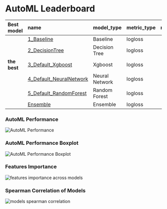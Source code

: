 # AutoML Leaderboard

| Best model   | name                                                         | model_type     | metric_type   |   metric_value |   train_time |
|:-------------|:-------------------------------------------------------------|:---------------|:--------------|---------------:|-------------:|
|              | [1_Baseline](1_Baseline/README.md)                           | Baseline       | logloss       |      0.106696  |        20.43 |
|              | [2_DecisionTree](2_DecisionTree/README.md)                   | Decision Tree  | logloss       |      0.0978405 |       421.88 |
| **the best** | [3_Default_Xgboost](3_Default_Xgboost/README.md)             | Xgboost        | logloss       |      0.0899583 |       379.94 |
|              | [4_Default_NeuralNetwork](4_Default_NeuralNetwork/README.md) | Neural Network | logloss       |      0.0961987 |       560.23 |
|              | [5_Default_RandomForest](5_Default_RandomForest/README.md)   | Random Forest  | logloss       |      0.0948008 |       664.45 |
|              | [Ensemble](Ensemble/README.md)                               | Ensemble       | logloss       |      0.0899583 |        88.96 |

### AutoML Performance
![AutoML Performance](ldb_performance.png)

### AutoML Performance Boxplot
![AutoML Performance Boxplot](ldb_performance_boxplot.png)

### Features Importance
![features importance across models](features_heatmap.png)



### Spearman Correlation of Models
![models spearman correlation](correlation_heatmap.png)

